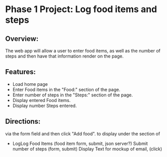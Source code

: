 # Phase 1 Project: Log food items and steps

## Overview:

The web app will allow a user to enter food items, as well as the number of steps and then have that information render on the page.

## Features:

- Load home page
- Enter Food items in the "Food:" section of the page.
- Enter number of steps in the "Steps:" section of the page.
- Display entered Food items.
- Display number Steps entered.

## Directions:

via the form field and then click "Add food".
to display under the section of

- LogLog Food Items (food item form, submit, json server?)
  Submit number of steps (form, submit)
  Display Text for mockup of email, (click)
